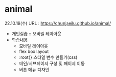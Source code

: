 # animal
22.10.19(수)
URL : https://chunjaeilu.github.io/animal/

- 개인실습 :: 모바일 레이아웃
- 학습내용
  - 모바일 레이아웃
  - flex box layout
  - :root{} 스타일 변수 만들기(css)
  - 메인/서브페이지 구성 및 페이지 이동
  - 버튼 메뉴 디자인
